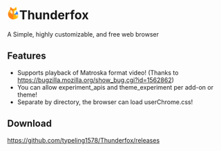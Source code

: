 # <img src="https://github.com/typeling1578/Thunderfox/raw/102.0b9_base/browser/branding/release/content/about-logo.svg" style="width: 1em">Thunderfox
A Simple, highly customizable, and free web browser

## Features
* Supports playback of Matroska format video! (Thanks to https://bugzilla.mozilla.org/show_bug.cgi?id=1562862)
* You can allow experiment_apis and theme_experiment per add-on or theme!
* Separate by directory, the browser can load userChrome.css!

## Download
https://github.com/typeling1578/Thunderfox/releases
